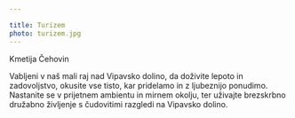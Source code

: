 ```yaml
---

title: Turizem
photo: turizem.jpg
---
```


<Naslov>Kmetija Čehovin</Naslov>

Vabljeni v naš mali raj nad Vipavsko dolino, da doživite lepoto in zadovoljstvo, okusite vse tisto, kar pridelamo in z ljubeznijo ponudimo. Nastanite se v prijetnem ambientu in mirnem okolju, ter uživajte brezskrbno družabno življenje s čudovitimi razgledi na Vipavsko dolino.